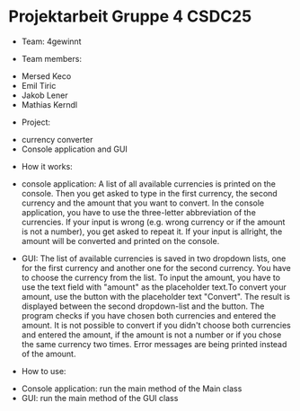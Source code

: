# Projektarbeit Gruppe 4 CSDC25

* Team: 4gewinnt

* Team members: 
- Mersed Keco
- Emil Tiric
- Jakob Lener
- Mathias Kerndl

* Project:
- currency converter
- Console application and GUI

* How it works:
- console application:
A list of all available currencies is printed on the console. Then you get asked to type in the first currency, the second currency and the amount that you want to convert. 
In the console application, you have to use the three-letter abbreviation of the currencies. If your input is wrong (e.g. wrong currency or if the amount is not a number),
you get asked to repeat it. If your input is allright, the amount will be converted and printed on the console.

- GUI:
The list of available currencies is saved in two dropdown lists, one for the first currency and another one for the second currency. You have to choose the currency from
the list. To input the amount, you have to use the text field with "amount" as the placeholder text.To convert your amount, use the button with the placeholder text "Convert".
The result is displayed between the second dropdown-list and the button. The program checks if you have chosen both currencies and entered the amount. It is not possible to
convert if you didn't choose both currencies and entered the amount, if the amount is not a number or if you chose the same currency two times. Error messages are being printed
instead of the amount.


* How to use:
- Console application: run the main method of the Main class
- GUI: run the main method of the GUI class
